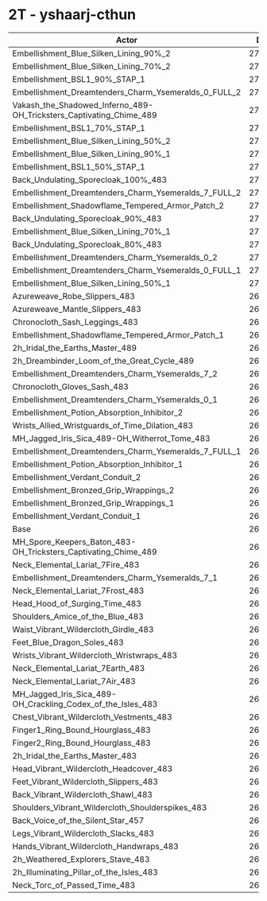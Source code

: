 # 2T - yshaarj-cthun
| Actor | DPS | Increase |
|---|:---:|:---:|
|Embellishment_Blue_Silken_Lining_90%_2|278913|4.51%|
|Embellishment_Blue_Silken_Lining_70%_2|276265|3.52%|
|Embellishment_BSL1_90%_STAP_1|275355|3.18%|
|Embellishment_Dreamtenders_Charm_Ysemeralds_0_FULL_2|274825|2.98%|
|Vakash_the_Shadowed_Inferno_489-OH_Tricksters_Captivating_Chime_489|274664|2.92%|
|Embellishment_BSL1_70%_STAP_1|274033|2.68%|
|Embellishment_Blue_Silken_Lining_50%_2|273690|2.55%|
|Embellishment_Blue_Silken_Lining_90%_1|272970|2.28%|
|Embellishment_BSL1_50%_STAP_1|272709|2.19%|
|Back_Undulating_Sporecloak_100%_483|272310|2.04%|
|Embellishment_Dreamtenders_Charm_Ysemeralds_7_FULL_2|272033|1.93%|
|Embellishment_Shadowflame_Tempered_Armor_Patch_2|271804|1.85%|
|Back_Undulating_Sporecloak_90%_483|271726|1.82%|
|Embellishment_Blue_Silken_Lining_70%_1|271661|1.79%|
|Back_Undulating_Sporecloak_80%_483|271295|1.66%|
|Embellishment_Dreamtenders_Charm_Ysemeralds_0_2|270968|1.53%|
|Embellishment_Dreamtenders_Charm_Ysemeralds_0_FULL_1|270511|1.36%|
|Embellishment_Blue_Silken_Lining_50%_1|270437|1.33%|
|Azureweave_Robe_Slippers_483|269596|1.02%|
|Azureweave_Mantle_Slippers_483|269545|1.00%|
|Chronocloth_Sash_Leggings_483|269533|1.00%|
|Embellishment_Shadowflame_Tempered_Armor_Patch_1|269438|0.96%|
|2h_Iridal_the_Earths_Master_489|269209|0.87%|
|2h_Dreambinder_Loom_of_the_Great_Cycle_489|269063|0.82%|
|Embellishment_Dreamtenders_Charm_Ysemeralds_7_2|269028|0.81%|
|Chronocloth_Gloves_Sash_483|268915|0.76%|
|Embellishment_Dreamtenders_Charm_Ysemeralds_0_1|268868|0.75%|
|Embellishment_Potion_Absorption_Inhibitor_2|268305|0.54%|
|Wrists_Allied_Wristguards_of_Time_Dilation_483|268279|0.53%|
|MH_Jagged_Iris_Sica_489-OH_Witherrot_Tome_483|267815|0.35%|
|Embellishment_Dreamtenders_Charm_Ysemeralds_7_FULL_1|267613|0.28%|
|Embellishment_Potion_Absorption_Inhibitor_1|267525|0.24%|
|Embellishment_Verdant_Conduit_2|267059|0.07%|
|Embellishment_Bronzed_Grip_Wrappings_2|266966|0.03%|
|Embellishment_Bronzed_Grip_Wrappings_1|266961|0.03%|
|Embellishment_Verdant_Conduit_1|266942|0.02%|
|Base|266877|0.00%|
|MH_Spore_Keepers_Baton_483-OH_Tricksters_Captivating_Chime_489|266401|-0.18%|
|Neck_Elemental_Lariat_7Fire_483|266355|-0.20%|
|Embellishment_Dreamtenders_Charm_Ysemeralds_7_1|266277|-0.22%|
|Neck_Elemental_Lariat_7Frost_483|266187|-0.26%|
|Head_Hood_of_Surging_Time_483|266125|-0.28%|
|Shoulders_Amice_of_the_Blue_483|265865|-0.38%|
|Waist_Vibrant_Wildercloth_Girdle_483|265844|-0.39%|
|Feet_Blue_Dragon_Soles_483|265680|-0.45%|
|Wrists_Vibrant_Wildercloth_Wristwraps_483|265627|-0.47%|
|Neck_Elemental_Lariat_7Earth_483|265607|-0.48%|
|Neck_Elemental_Lariat_7Air_483|265341|-0.58%|
|MH_Jagged_Iris_Sica_489-OH_Crackling_Codex_of_the_Isles_483|265274|-0.60%|
|Chest_Vibrant_Wildercloth_Vestments_483|265218|-0.62%|
|Finger1_Ring_Bound_Hourglass_483|265193|-0.63%|
|Finger2_Ring_Bound_Hourglass_483|264963|-0.72%|
|2h_Iridal_the_Earths_Master_483|264896|-0.74%|
|Head_Vibrant_Wildercloth_Headcover_483|264856|-0.76%|
|Feet_Vibrant_Wildercloth_Slippers_483|264845|-0.76%|
|Back_Vibrant_Wildercloth_Shawl_483|264818|-0.77%|
|Shoulders_Vibrant_Wildercloth_Shoulderspikes_483|264803|-0.78%|
|Back_Voice_of_the_Silent_Star_457|264411|-0.92%|
|Legs_Vibrant_Wildercloth_Slacks_483|263701|-1.19%|
|Hands_Vibrant_Wildercloth_Handwraps_483|263354|-1.32%|
|2h_Weathered_Explorers_Stave_483|263108|-1.41%|
|2h_Illuminating_Pillar_of_the_Isles_483|262876|-1.50%|
|Neck_Torc_of_Passed_Time_483|262421|-1.67%|
